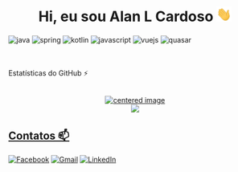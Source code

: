 <div>
<h1 align="center"> Hi, eu sou Alan L Cardoso <img src="https://github.com/ABSphreak/ABSphreak/blob/master/gifs/Hi.gif?raw=true" width="30px"></h2>
</div>

<div style="display: inline">
  <img align="center" alt="java" src="https://img.shields.io/badge/java-%23ED8B00.svg?style=for-the-badge&logo=openjdk&logoColor=white" />
  <img align="center" alt="spring" src="https://img.shields.io/badge/spring-%236DB33F.svg?style=for-the-badge&logo=spring&logoColor=white" />
  <img align="center" alt="kotlin" src="https://img.shields.io/badge/Kotlin-0095D5?style=for-the-badge&logo=kotlin&logoColor=white" />
  <img align="center" alt="javascript" src="https://img.shields.io/badge/JavaScript-F7DF1E?style=for-the-badge&logo=javascript&logoColor=black" />
  <img align="center" alt="vuejs" src="https://img.shields.io/badge/Vue.js-4FC08D?style=for-the-badge&logo=vue.js&logoColor=white" />
  <img align="center" alt="quasar" src="https://img.shields.io/badge/Quasar-1976D2?style=for-the-badge&logo=quasar&logoColor=white" />
</div><br/><br/><br/>

Estatísticas do GitHub ⚡

<br/>
<div>
  <a href="[https://github.com/seu_usuario_github](https://github.com/alanlcardoso)">
  <center>
    <img height="180em" src="https://github-readme-stats.vercel.app/api?username=alanlcardoso&show_icons=true&theme=radical&include_all_commits=true&count_private=true" alt="centered image">
  </center>
  <center>  
    <img height="180em" src="https://github-readme-stats.vercel.app/api/top-langs/?username=alanlcardoso&layout=compact&langs_count=7&theme=radical"/> 
  </center>
</div>

## Contatos 📫
[![Facebook](https://img.shields.io/badge/Facebook-%231877F2.svg?style=for-the-badge&logo=Facebook&logoColor=white)](https://www.facebook.com/alanlcardoso) 
[![Gmail](https://img.shields.io/badge/Gmail-D14836?style=for-the-badge&logo=gmail&logoColor=white)](mailto:alanllcardoso@gmail.com)
[![LinkedIn](https://img.shields.io/badge/LinkedIn-0077B5?style=for-the-badge&logo=linkedin&logoColor=white)](https://www.linkedin.com/in/alanlcardoso/)  
  
